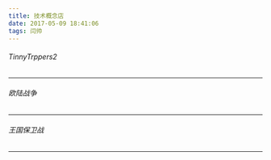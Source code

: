 ```yaml
---
title: 技术概念店
date: 2017-05-09 18:41:06
tags: 闫帅
---
```

###### TinnyTrppers2
- - -
###### 欧陆战争
- - -
###### 王国保卫战
- - - 


